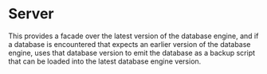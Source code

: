 # Server

This provides a facade over the latest version of the
database engine, and if a database is encountered that
expects an earlier version of the database engine, uses
that database version to emit the database as a backup
script that can be loaded into the latest database
engine version.